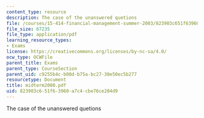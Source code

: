 ```yaml
---
content_type: resource
description: The case of the unanswered quetions
file: /courses/15-414-financial-management-summer-2003/823903c651f63960a7c4cbe76ce204d9_midterm2000.pdf
file_size: 67235
file_type: application/pdf
learning_resource_types:
- Exams
license: https://creativecommons.org/licenses/by-nc-sa/4.0/
ocw_type: OCWFile
parent_title: Exams
parent_type: CourseSection
parent_uid: c9255b4c-b00d-b75a-bc27-30e50ec5b277
resourcetype: Document
title: midterm2000.pdf
uid: 823903c6-51f6-3960-a7c4-cbe76ce204d9
---
```

The case of the unanswered quetions